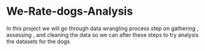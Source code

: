 # We-Rate-dogs-Analysis
In this project we will go through data wrangling process step on gathering , assessing , and cleaning the data so we can after these steps to try analysis the datasets for the dogs
  
